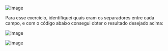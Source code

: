 ![image](https://user-images.githubusercontent.com/65839541/131933946-e4e25547-f59a-47c5-adc2-91631fb85156.png)

Para esse exercício, identifiquei quais eram os separadores entre cada campo, e com o código abaixo consegui obter o resultado desejado acima:

![image](https://user-images.githubusercontent.com/65839541/186793665-304bf192-0f47-4e03-a794-6fe5a4ca7afa.png)

![image](https://user-images.githubusercontent.com/65839541/186793625-119998ae-33b3-4a5e-8d7f-871e661fc624.png)

